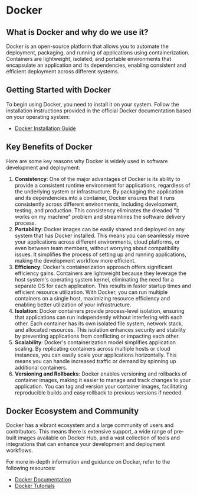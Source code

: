 # Docker

## What is Docker and why do we use it?

Docker is an open-source platform that allows you to automate the deployment, packaging, and running of applications using containerization. Containers are lightweight, isolated, and portable environments that encapsulate an application and its dependencies, enabling consistent and efficient deployment across different systems.

## Getting Started with Docker

To begin using Docker, you need to install it on your system. Follow the installation instructions provided in the official Docker documentation based on your operating system:

- [Docker Installation Guide](https://docs.docker.com/get-docker/)

## Key Benefits of Docker

Here are some key reasons why Docker is widely used in software development and deployment:

1. **Consistency**: One of the major advantages of Docker is its ability to provide a consistent runtime environment for applications, regardless of the underlying system or infrastructure. By packaging the application and its dependencies into a container, Docker ensures that it runs consistently across different environments, including development, testing, and production. This consistency eliminates the dreaded "it works on my machine" problem and streamlines the software delivery process.
2. **Portability**: Docker images can be easily shared and deployed on any system that has Docker installed. This means you can seamlessly move your applications across different environments, cloud platforms, or even between team members, without worrying about compatibility issues. It simplifies the process of setting up and running applications, making the development workflow more efficient.
3. **Efficiency**: Docker's containerization approach offers significant efficiency gains. Containers are lightweight because they leverage the host system's operating system kernel, eliminating the need for a separate OS for each application. This results in faster startup times and efficient resource utilization. With Docker, you can run multiple containers on a single host, maximizing resource efficiency and enabling better utilization of your infrastructure.
4. **Isolation**: Docker containers provide process-level isolation, ensuring that applications can run independently without interfering with each other. Each container has its own isolated file system, network stack, and allocated resources. This isolation enhances security and stability by preventing applications from conflicting or impacting each other.
5. **Scalability**: Docker's containerization model simplifies application scaling. By replicating containers across multiple hosts or cloud instances, you can easily scale your applications horizontally. This means you can handle increased traffic or demand by spinning up additional containers.
6. **Versioning and Rollbacks**: Docker enables versioning and rollbacks of container images, making it easier to manage and track changes to your application. You can tag and version your container images, facilitating reproducible builds and easy rollback to previous versions if needed.

## Docker Ecosystem and Community

Docker has a vibrant ecosystem and a large community of users and contributors. This means there is extensive support, a wide range of pre-built images available on Docker Hub, and a vast collection of tools and integrations that can enhance your development and deployment workflows.

For more in-depth information and guidance on Docker, refer to the following resources:

- [Docker Documentation](https://docs.docker.com/)
- [Docker Tutorials](https://www.docker.com/101-tutorial)
